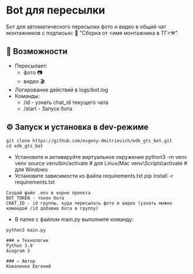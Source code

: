 # Bot для пересылки

Бот для автоматического пересылки фото и видео в общий чат монтажников с подписью: 🔩 "Сборка от <имя монтажника в ТГ>⚒️".

## 🚀 Возможности
- Пересылает:
  - фото 📷
  - видео 🎬
- Логирование действий в logs/bot.log
- Команды:
  - /id - узнать chat_id текущего чата
  - /start - Запуск бота

## ⚙️ Запуск и установка в dev-режиме
```
git clone https://github.com/evgeny-dmitrievich/edk_gts_bot.git
cd edk_gts_bot
```
- Установите и активируйте виртуальное окружение
python3 -m venv venv
source venv/bin/activate   # для Linux/Mac
venv\Scripts\activate      # для Windows
- Установите зависимости из файла requirements.txt
pip install -r requirements.txt
```
Создай файл .env в корне проекта
BOT_TOKEN - токен бота
CHAT_ID - id группы, куда пересылать фото и видео (узнать можно командой /id добавив бота в группу)
``` 
- В папке с файлом main.py выполните команду:
```
python3 main.py 

### ⚒️ Технологии
Python 3.9
Aiogram 3

### ✍ Автор
Коваленко Евгений

